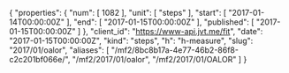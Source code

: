 {
  "properties": {
    "num": [
      1082
    ],
    "unit": [
      "steps"
    ],
    "start": [
      "2017-01-14T00:00:00Z"
    ],
    "end": [
      "2017-01-15T00:00:00Z"
    ],
    "published": [
      "2017-01-15T00:00:00Z"
    ]
  },
  "client_id": "https://www-api.jvt.me/fit",
  "date": "2017-01-15T00:00:00Z",
  "kind": "steps",
  "h": "h-measure",
  "slug": "2017/01/oalor",
  "aliases": [
    "/mf2/8bc8b17a-4e77-46b2-86f8-c2c201bf066e/",
    "/mf2/2017/01/oalor",
    "/mf2/2017/01/OALOR"
  ]
}

